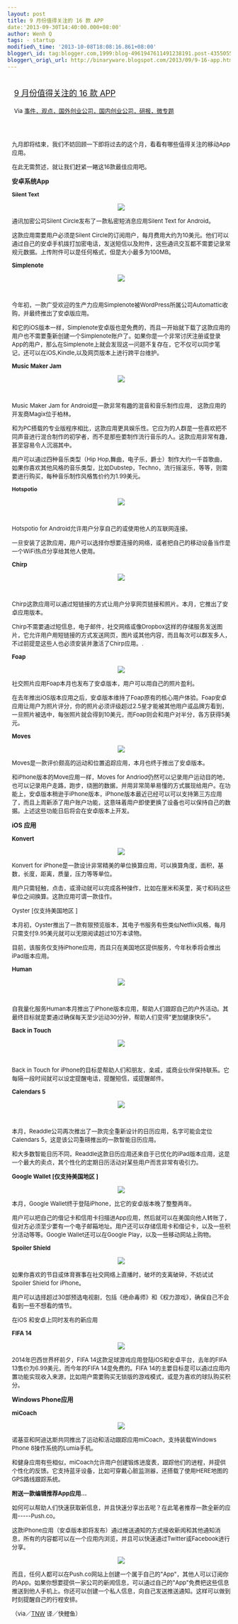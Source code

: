 ```yaml
--- 
layout: post 
title: 9 月份值得关注的 16 款 APP 
date:'2013-09-30T14:40:00.000+08:00' 
author: Wenh Q
tags: - startup
modified\_time: '2013-10-08T18:08:16.861+08:00' 
blogger\_id: tag:blogger.com,1999:blog-4961947611491238191.post-4355055475516469215
blogger\_orig\_url: http://binaryware.blogspot.com/2013/09/9-16-app.html
---
```

<div style="margin: 10px; padding: 5px;">

<div style="font-size: 18px;">

[9 月份值得关注的 16 款 APP](http://www.kuailiyu.com/article/5251.html)

</div>

<div style="font-size: 13px;">

Via
[事件，观点，国外创业公司，国内创业公司，研报，微专题](http://www.kuailiyu.com/)

</div>

</div>

<div style="font-size: 13px; padding: 15px 0 10px 10px;">

九月即将结束，我们不妨回顾一下即将过去的这个月，看看有哪些值得关注的移动App应用。



在此无需赘述，就让我们赶紧一睹这16款最佳应用吧。



**<span style="font-size: 14px;">安卓系统App</span>**



**<span style="font-size: 12px;">Silent Text</span>**

<div style="text-align: center;">

![](http://www.kuailiyu.com/uploadfile/2013/0930/20130930095449790.png)

</div>

通讯加密公司Silent Circle发布了一款私密短消息应用Silent Text for
Android。

这款应用需要用户必须是Silent
Circle的订阅用户，每月费用大约为10美元。他们可以通过自己的安卓手机拨打加密电话，发送短信以及附件，这些通讯交互都不需要记录常规元数据。上传附件可以是任何格式，但是大小最多为100MB。

**Simplenote**

<div style="text-align: center;">

![](http://www.kuailiyu.com/uploadfile/2013/0930/20130930095701530.png)

 

</div>

今年初，一款广受欢迎的生产力应用Simplenote被WordPress所属公司Automattic收购，并最终推出了安卓版应用。

和它的iOS版本一样，Simplenote安卓版也是免费的，而且一开始就下载了这款应用的用户也不需要重新创建一个Simplenote账户了。如果你是一个非常讨厌注册或登录App的用户，那么在Simplenote上就会发现这一问题不复存在，它不仅可以同步笔记，还可以在iOS,Kindle,以及网页版本上进行跨平台维护。

**Music Maker Jam**

<div style="text-align: center;">

![](http://www.kuailiyu.com/uploadfile/2013/0930/20130930095809615.png)

 

</div>

Music Maker Jam for Android是一款非常有趣的混音和音乐制作应用，
这款应用的开发商Magix位于柏林。

和为PC搭载的专业版程序相比，这款应用更具娱乐性。它应为的人群是一些喜欢把不同声音进行混合制作的初学者，而不是那些要制作流行音乐的人。这款应用非常有趣，甚至容易令人沉溺其中。

用户可以通过四种音乐类型（Hip
Hop,舞曲，电子乐，爵士）制作大约一千首歌曲，如果你喜欢其他风格的音乐类型，比如Dubstep，Techno，流行摇滚乐，等等，则需要进行购买，每种音乐制作风格售价约为1.99美元。

<span style="font-size: 12px;">**Hotspotio**</span>

<div style="text-align: center;">

![](http://www.kuailiyu.com/uploadfile/2013/0930/20130930095934650.png)

 

</div>

Hotspotio for Android允许用户分享自己的或使用他人的互联网连接。

一旦安装了这款应用，用户可以选择你想要连接的网络，或者把自己的移动设备当作是一个WiFi热点分享给其他人使用。

**Chirp**

<div style="text-align: center;">

![](http://www.kuailiyu.com/uploadfile/2013/0930/20130930100031246.png)

 

</div>

Chirp这款应用可以通过短链接的方式让用户分享网页链接和照片。本月，它推出了安卓应用版本。

Chirp不需要通过短信息，电子邮件，社交网络或像Dropbox这样的存储服务发送图片，它允许用户用短链接的方式发送网页，图片或其他内容，而且每次可以群发多人，不过前提是这些人也必须安装并激活了Chirp应用。.

**Foap**

<div style="text-align: center;">

![](http://www.kuailiyu.com/uploadfile/2013/0930/20130930100203869.png)

</div>



社交照片应用Foap本月也发布了安卓版本，用户可以用自己的照片盈利。

在去年推出iOS版本应用之后，安卓版本维持了Foap原有的核心用户体验。Foap安卓应用让用户为照片评分，你的照片必须评级超过2.5星才能被其他用户或品牌方看到，一旦照片被选中，每张照片就会得到10美元，而Foap则会和用户对半分，各方获得5美元。

**Moves**

<div style="text-align: center;">

![](http://www.kuailiyu.com/uploadfile/2013/0930/20130930100312923.png)

</div>

Moves是一款评价颇高的运动和位置追踪应用，本月也终于推出了安卓版本。



和iPhone版本的Move应用一样，Moves for
Andriod仍然可以记录用户运动目的地，也可以记录用户走路，跑步，绕圈的数据，并用非常简单易懂的方式展现给用户。在功能上，安卓版本稍逊于iPhone版本，iPhone版本最近已经可以可以支持第三方应用了，而且上周新添了用户账户功能，这意味着用户即使更换了设备也可以保持自己的数据。上述这些功能日后将会在安卓版本上开发。



<span style="font-size: 14px;">**iOS 应用**</span>

**Konvert**

<div style="text-align: center;">

![](http://www.kuailiyu.com/uploadfile/2013/0930/20130930100518199.png)

</div>

Konvert for
iPhone是一款设计非常精美的单位换算应用，可以换算角度，面积，基数，长度，距离，质量，压力等等单位。

用户只需轻触，点击，或滑动就可以完成各种操作，比如在厘米和英里，英寸和码这些单位之间换算。这款应用可谓一款佳作。

Oyster 
[仅支持美国地区
]

本月初，Oyster推出了一款有限预览版本，其电子书服务有些类似Netflix风格，每月只需支付9.95美元就可以无限阅读超过10万本读物。

目前，该服务仅支持iPhone应用，而且只在美国地区提供服务，今年秋季将会推出iPad版本应用。

**Human**

<div style="text-align: center;">

![](http://www.kuailiyu.com/uploadfile/2013/0930/20130930100655720.png)

 

</div>

自我量化服务Human本月推出了iPhone版本应用，帮助人们跟踪自己的户外活动。其最终目标就是要通过确保每天至少运动30分钟，帮助人们变得"更加健康快乐"。



**Back in Touch**

<div style="text-align: center;">

![](http://www.kuailiyu.com/uploadfile/2013/0930/20130930100820217.png)

 

</div>

Back in Touch for
iPhone的目标是帮助人们和朋友，亲戚，或商业伙伴保持联系。它每隔一段时间就可以设定提醒电话，提醒短信，或提醒邮件。

**Calendars 5**

<div style="text-align: center;">

![](http://www.kuailiyu.com/uploadfile/2013/0930/20130930100951383.png)

 

</div>

本月，Readdle公司再次推出了一款完全重新设计的日历应用，名字可能会定位Calendars
5，这是该公司重磅推出的一款智能日历应用。

和大多数智能日历不同，Readdle这款日历应用还来自于已优化的iPad版本应用，这是一个最大的卖点，其个性化的定期日历活动对某些用户而言非常有吸引力。

**Google Wallet 
[仅支持美国地区
]**

<div style="text-align: center;">

![](http://www.kuailiyu.com/uploadfile/2013/0930/20130930101136976.png)

</div>

本月，Google Wallet终于登陆iPhone，比它的安卓版本晚了整整两年。

用户可以把自己的借记卡和信用卡扫描进App应用，然后就可以在美国向他人转账了，但对方必须至少要有一个电子邮箱地址。用户还可以存储信用卡和借记卡，以及一些积分活动等等。Google
Wallet还可以在Google Play，以及一些移动网站上购物。



**Spoiler Shield**

<div style="text-align: center;">

![](http://www.kuailiyu.com/uploadfile/2013/0930/20130930101307885.png)

</div>



如果你喜欢的节目或体育赛事在社交网络上直播时，破坏的支离破碎，不妨试试Spoiler
Shield for iPhone。

用户可以选择超过30部预选电视剧，包括《绝命毒师》和《权力游戏》，确保自己不会看到一些不想看的情节。

在iOS 和安卓上同时发布的新应用



**FIFA 14**

<div style="text-align: center;">

![](http://www.kuailiyu.com/uploadfile/2013/0930/20130930101458371.png)

</div>

2014年巴西世界杯前夕，FIFA
14这款足球游戏应用登陆iOS和安卓平台，去年的FIFA
13售价为6.99美元，而今年的FIFA 14是免费的。FIFA
14的主要目标是可以通过应用内置功能实现收入来源，比如用户需要购买无锁版的游戏模式，或是为喜欢的球队购买积分。



**<span style="font-size: 14px;">Windows Phone应用</span>**

**miCoach**

<div style="text-align: center;">

![](http://www.kuailiyu.com/uploadfile/2013/0930/20130930101600222.png)

</div>

诺基亚和阿迪达斯共同推出了运动和活动跟踪应用miCoach，支持装载Windows
Phone 8操作系统的Lumia手机。

和健身应用有些相似，miCoach允许用户创建锻炼进度表，跟踪他们的进程，并提供个性化的反馈。它支持蓝牙设备，比如可穿戴心脏监测器，还搭载了使用HERE地图的GPS路线跟踪系统。

**附送一款编辑推荐App应用…**

如何可以帮助人们快速获取新信息，并且快速分享出去呢？在此笔者推荐一款全新的应用-----Push.co。



这款iPhone应用（安卓版本即将发布）通过推送通知的方式接收新闻和其他通知消息，所有的内容都可以在一个应用内浏览，并且可以快速通过Twitter或Facebook进行分享。

<div style="text-align: center;">

![](http://www.kuailiyu.com/uploadfile/2013/0930/20130930101858409.png)

</div>



而且，任何人都可以在Push.co网站上创建一个属于自己的"App"，其他人可以订阅你的App。如果你想要提供一家公司的新闻信息，可以通过自己的"App"免费把这些信息推送到他人手机上。你还可以创建一个私人信息，向自己发送推送通知。这样可以做到时刻提醒自己的行程安排。

（via／[TNW](http://thenextweb.com/apps/2013/09/27/16-of-the-best-apps-released-in-september/)
译／快鲤鱼）

</div>
